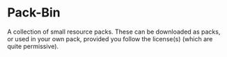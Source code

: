 # Pack-Bin
A collection of small resource packs.
These can be downloaded as packs, or used in your own pack, provided you follow the license(s) (which are quite permissive).

